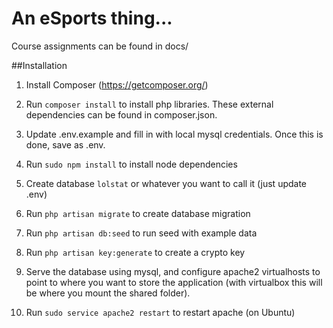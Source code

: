 # An eSports thing...
Course assignments can be found in docs/


##Installation
1. Install Composer (https://getcomposer.org/)

2. Run `composer install` to install php libraries. These external dependencies can be found in composer.json.

3. Update .env.example and fill in with local mysql credentials. Once this is done, save as .env.

4. Run `sudo npm install` to install node dependencies

5. Create database `lolstat` or whatever you want to call it (just update .env)
6. Run `php artisan migrate` to create database migration 
7. Run `php artisan db:seed` to run seed with example data
8. Run `php artisan key:generate` to create a crypto key
8. Serve the database using mysql, and configure apache2 virtualhosts to point to where you want to store the application (with virtualbox this will be where you mount the shared folder).
9. Run `sudo service apache2 restart` to restart apache (on Ubuntu)
